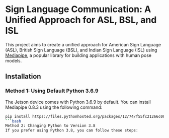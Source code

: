 # Sign Language Communication: A Unified Approach for ASL, BSL, and ISL

This project aims to create a unified approach for American Sign Language (ASL), British Sign Language (BSL), and Indian Sign Language (ISL) using [Mediapipe](https://mediapipe.dev/), a popular library for building applications with human pose models.

## Installation

### Method 1: Using Default Python 3.6.9

The Jetson device comes with Python 3.6.9 by default. You can install Mediapipe 0.8.3 using the following command:

```bash
pip install https://files.pythonhosted.org/packages/12/74/f55fc21266c08c304f05a409ba388c50f94fb52ef0f99100bb60287c4d91/mediapipe-0.8.3-cp36-cp36m-manylinux2014_x86_64.whl
```bash
Method 2: Changing Python to Version 3.8
If you prefer using Python 3.8, you can follow these steps:
